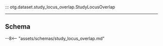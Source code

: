 ::: otg.dataset.study_locus_overlap.StudyLocusOverlap

___

## Schema

--8<-- "assets/schemas/study_locus_overlap.md"
